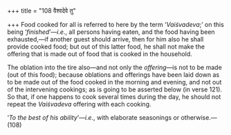 +++
title = "108 वैश्वदेवे तु"

+++
Food cooked for all is referred to here by the term ‘*Vaiśvadeva*;’ on
this being ‘*finished*’—*i.e*., all persons having eaten, and the food
having been exhausted,—if another guest should arrive, then for him also
he shall provide cooked food; but out of this latter food, he shall not
make the offering that is made out of food that is cooked in the
household.

The oblation into the tire also—and not only the *offering*—is not to be
made (out of this food); because oblations and offerings have been laid
down as to be made out of the food cooked in the morning and evening,
and not out of the intervening cookings; as is going to be asserted
below (in verse 121). So that, if one happens to cook several times
during the day, he should not repeat the *Vaiśvadeva* offering with each
cooking.

‘*To the best of his ability*’—*i.e*., with elaborate seasonings or
otherwise.—(108)



